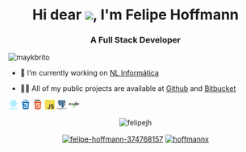 <h1 align="center">Hi dear <img src="https://raw.githubusercontent.com/kaueMarques/kaueMarques/master/hi.gif" width="30px">, I'm Felipe Hoffmann</h1>
<h3 align="center">A Full Stack Developer</h3>
<p align="left"> <img src="https://komarev.com/ghpvc/?username=maykbrito" alt="maykbrito" /> </p>

- 🔭 I’m currently working on [NL Informática](https://www.nl.com.br/)

- 👨‍💻 All of my public projects are available at [Github](https://github.com/felipejh) and [Bitbucket](https://bitbucket.org/felipejh/)

<p align="left">
<img src="https://raw.githubusercontent.com/devicons/devicon/master/icons/react/react-original-wordmark.svg" alt="react" width="20" height="20"/>
<img src="https://raw.githubusercontent.com/devicons/devicon/master/icons/css3/css3-plain-wordmark.svg" alt="css3"  width="20" height="20"/>
<img src="https://raw.githubusercontent.com/devicons/devicon/master/icons/html5/html5-original-wordmark.svg" alt="html5"  width="20" height="20"/>
<img src="https://raw.githubusercontent.com/devicons/devicon/master/icons/javascript/javascript-original.svg" alt="javascript" width="20" height="20"/>
<img src="https://raw.githubusercontent.com/devicons/devicon/master/icons/postgresql/postgresql-original-wordmark.svg" alt="postgresql" width="20" height="20"/>
<img src="https://raw.githubusercontent.com/devicons/devicon/master/icons/nodejs/nodejs-original-wordmark.svg" alt="nodejs" width="20" height="20"/></p><p align="center">
<img src="https://github-readme-stats.vercel.app/api?username=felipejh&show_icons=true" alt="felipejh"/> 
</p>

<p align="center">
<a href="https://www.linkedin.com/in/felipe-hoffmann-374768157/" target="blank"><img align="center" src="https://cdn.jsdelivr.net/npm/simple-icons@3.0.1/icons/linkedin.svg" alt="felipe-hoffmann-374768157" height="20" width="20" /></a>
<a href="https://www.facebook.com/hoffmannx" target="blank"><img align="center" src="https://cdn.jsdelivr.net/npm/simple-icons@3.0.1/icons/facebook.svg" alt="hoffmannx" height="20" width="20" /></a>
</p>
